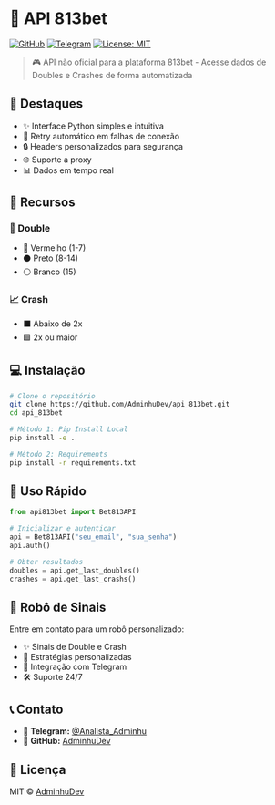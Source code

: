 # 🎲 API 813bet

[![GitHub](https://img.shields.io/badge/GitHub-AdminhuDev-blue?style=flat-square&logo=github)](https://github.com/AdminhuDev)
[![Telegram](https://img.shields.io/badge/Telegram-@Analista__Adminhu-blue?style=flat-square&logo=telegram)](https://t.me/Analista_Adminhu)
[![License: MIT](https://img.shields.io/badge/License-MIT-yellow.svg?style=flat-square)](https://opensource.org/licenses/MIT)

> 🎮 API não oficial para a plataforma 813bet - Acesse dados de Doubles e Crashes de forma automatizada

## 🌟 Destaques

- ✨ Interface Python simples e intuitiva
- 🔄 Retry automático em falhas de conexão
- 🔒 Headers personalizados para segurança
- 🌐 Suporte a proxy
- 📊 Dados em tempo real

## 🎯 Recursos

### 🎲 Double
- 🔴 Vermelho (1-7)
- ⚫️ Preto (8-14)
- ⚪️ Branco (15)

### 📈 Crash
- ⬛️ Abaixo de 2x
- 🟩 2x ou maior

## 💻 Instalação

```bash
# Clone o repositório
git clone https://github.com/AdminhuDev/api_813bet.git
cd api_813bet

# Método 1: Pip Install Local
pip install -e .

# Método 2: Requirements
pip install -r requirements.txt
```

## 🚀 Uso Rápido

```python
from api813bet import Bet813API

# Inicializar e autenticar
api = Bet813API("seu_email", "sua_senha")
api.auth()

# Obter resultados
doubles = api.get_last_doubles()
crashes = api.get_last_crashs()
```

## 🤖 Robô de Sinais

Entre em contato para um robô personalizado:
- ✨ Sinais de Double e Crash
- 🎯 Estratégias personalizadas
- 📱 Integração com Telegram
- 🛠️ Suporte 24/7

## 📞 Contato

- 📱 **Telegram:** [@Analista_Adminhu](https://t.me/Analista_Adminhu)
- 💼 **GitHub:** [AdminhuDev](https://github.com/AdminhuDev)

## 📝 Licença

MIT © [AdminhuDev](https://github.com/AdminhuDev) 